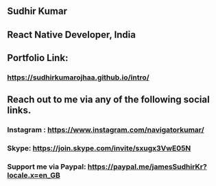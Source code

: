 
## Sudhir Kumar
##  React Native Developer, India

## Portfolio Link: 
### https://sudhirkumarojhaa.github.io/intro/

## Reach out to me via any of the following social links. 

### Instagram : https://www.instagram.com/navigatorkumar/

### Skype: https://join.skype.com/invite/sxugx3VwE05N

### Support me via Paypal: https://paypal.me/jamesSudhirKr?locale.x=en_GB
